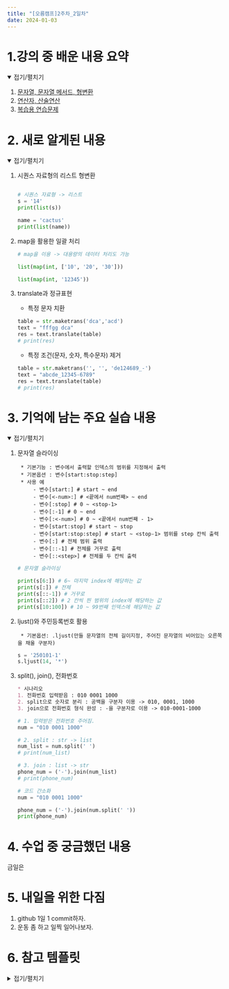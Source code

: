 ```yaml
---
title: "[오름캠프]2주차_2일차"
date: 2024-01-03
---
```


# 1.강의 중 배운 내용 요약

<details open>
<summary>접기/펼치기</summary>
<div markdown="1">  

1. [문자열, 문자열 메서드, 형변환](https://colab.research.google.com/drive/1mzWX7l9CbUD52CH2nq7a0bz9FSguLb9D?usp=sharing)
2. [연산자, 산술연산](https://colab.research.google.com/drive/1PAf-S7EuVzv4HEJqJx_XyCI5sOvJRn8t?usp=sharing)
3. [복습용 연습문제](https://colab.research.google.com/drive/1_4qvmeaYzlMBqPBloMns-16A106Bg1jl?usp=sharing)
    
</div>
</details>

# 2. 새로 알게된 내용

<details open>
<summary>접기/펼치기</summary>
<div markdown="1">  

1. 시퀀스 자료형의 리스트 형변환

    ```python
    
    # 시퀀스 자료형 -> 리스트
    s = '14'
    print(list(s))

    name = 'cactus'
    print(list(name))

    ```

2. map을 활용한 일괄 처리

    ```python
    # map을 이용 -> 대용량의 데이터 처리도 가능
    
    list(map(int, ['10', '20', '30']))

    list(map(int, '12345'))

    ```

3. translate과 정규표현

    - 특정 문자 치환

    ```python
    table = str.maketrans('dca','acd')
    text = "fffgg dca"
    res = text.translate(table)
    # print(res)
    ```

    - 특정 조건(문자, 숫자, 특수문자) 제거
    ```python
    table = str.maketrans('', '', 'de124689_-')
    text = "abcde_12345-6789"
    res = text.translate(table)
    # print(res)
    ```

</div>
</details>

# 3. 기억에 남는 주요 실습 내용

<details open>
<summary>접기/펼치기</summary>
<div markdown="1">  

1. 문자열 슬라이싱

        * 기본기능 : 변수에서 출력할 인덱스의 범위를 지정해서 출력
        * 기본옵션 : 변수[start:stop:step]
        * 사용 예
            - 변수[start:] # start ~ end
            - 변수[<-num>:] # <끝에서 num번째> ~ end
            - 변수[:stop] # 0 ~ <stop-1>
            - 변수[:-1] # 0 ~ end
            - 변수[:<-num>] # 0 ~ <끝에서 num번째 - 1>
            - 변수[start:stop] # start ~ stop
            - 변수[start:stop:step] # start ~ <stop-1> 범위를 step 칸씩 출력
            - 변수[:] # 전체 범위 출력
            - 변수[::-1] # 전체를 거꾸로 출력
            - 변수[::<step>] # 전체를 두 칸씩 출력

    ```python
    # 문자열 슬라이싱
    
    print(s[6:]) # 6~ 마지막 index에 해당하는 값
    print(s[:]) # 전체
    print(s[::-1]) # 거꾸로
    print(s[::2]) # 2 칸씩 띈 범위의 index에 해당하는 값
    print(s[10:100]) # 10 ~ 99번째 인덱스에 해당하는 값

    ```

2. ljust()와 주민등록번호 활용

        * 기본옵션: .ljust(만들 문자열의 전체 길이지정, 주어진 문자열의 비어있는 오른쪽을 채울 구분자)

    ```python
    s = '250101-1'
    s.ljust(14, '*')
    ```

3. split(), join(), 전화번호

    ```markdown
    * 시나리오
    1. 전화번호 입력받음 : 010 0001 1000
    2. split으로 숫자로 분리 : 공백을 구분자 이용 -> 010, 0001, 1000
    3. join으로 전화번호 형식 완성 : -을 구분자로 이용 -> 010-0001-1000
    ```

    ```python
    # 1. 입력받은 전화번호 주어짐.
    num = "010 0001 1000"

    # 2. split : str -> list
    num_list = num.split(' ')
    # print(num_list)
    
    # 3. join : list -> str
    phone_num = ('-').join(num_list)
    # print(phone_num)
    ```

    ```python
    # 코드 간소화
    num = "010 0001 1000"

    phone_num = ('-').join(num.split(' '))
    print(phone_num)
    ```

</div>
</details>

# 4. 수업 중 궁금했던 내용
금일은 

# 5. 내일을 위한 다짐
1. github 1일 1 commit하자.
2. 운동 좀 하고 일찍 일어나보자.

# 6. 참고 템플릿

<details close>
<summary>접기/펼치기</summary>
<div markdown="1">
    
    [오늘 강의 요약 정리] - 오늘 어떤 것을 배웠나요?

    [오늘의 발견] - 오늘 배웠던 것 중에 처음 알았던 것은 어떤 것이 있었나요?

    [오늘의 실습] - 실습때 했던 코드를 첨부하는 것을 추천드립니다.

    [오늘의 질문] - 이해가 가지 않았다던가? 추가적으로 궁금한 것을 정리해보세요.

    [오늘의 복습] - 남은 시간 동안 어떻게 복습할 것인지?

    [내일을 위한 다짐] - 개인적인 피드백을 적어보고, 중간에 마음이 꺾이지 않기 위해 나의 다짐을 적어보고, 오늘을 정리해봅시다.

</div>
</details>
